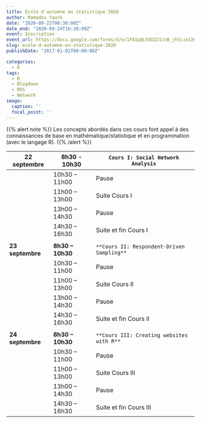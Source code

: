 ```yaml
---
title: Ecole d'automne en statistique 2020
author: Mamadou Yauck
date: "2020-09-22T08:30:00Z"
date_end: "2020-09-24T16:30:00Z"
event: Inscription
event_url: https://docs.google.com/forms/d/e/1FAIpQLSdUZ21inB_jhlLie1XyzYNc2hPOS-HSfoXUCYPmcKEDSgwtYw/viewform?usp=pp_url
slug: ecole-d-automne-en-statistique-2020
publishDate: "2017-01-01T00:00:00Z"

categories:
  - R
tags:
  - R
  - Blogdown
  - RDS
  - Network
image:
  caption: ''
  focal_point: ''
---
```


{{% alert note %}}
Les concepts abordés dans ces cours font appel à des connaissances de base en mathématique/statistique et en programmation (avec le langage R).
{{% /alert %}}


| **22 septembre** 	|  **8h30 - 10h30**       	|  `Cours I: Social Network Analysis`             	|
|------------------	|-------------------------	|---------------------------------------------------	|
|                  	|     10h30 – 11h00       	|     Pause                                         	|
|                  	|     11h00 – 13h00       	|     Suite Cours I                                 	|
|                  	|     13h00 – 14h30       	|     Pause                                         	|
|                  	|     14h30 – 16h30       	|     Suite et fin Cours I                          	|
|                  	|                         	|                                                   	|
| **23 septembre** 	|     **8h30 – 10h30**    	|     `**Cours II: Respondent-Driven Sampling**`      	|
|                  	|     10h30 – 11h00       	|     Pause                                         	|
|                  	|     11h00 – 13h00       	|     Suite Cours II                                	|
|                  	|     13h00 – 14h30       	|     Pause                                         	|
|                  	|     14h30 – 16h30       	|     Suite et fin Cours   II                       	|
|                  	|                         	|                                                   	|                                               
| **24 septembre** 	|     **8h30 – 10h30**    	|     `**Cours III: Creating websites with R**`   |
|                  	|     10h30 – 11h00       	|     Pause                                         	|
|                  	|     11h00 – 13h00       	|     Suite Cours III                               	|
|                  	|     13h00 – 14h30       	|     Pause                                         	|
|                  	|     14h30 – 16h30       	|     Suite et fin Cours   III                      	|